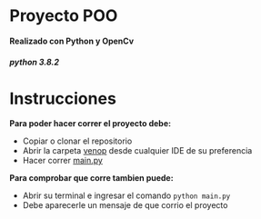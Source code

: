 # Proyecto POO
**Realizado con Python y OpenCv**
##### python  3.8.2

# Instrucciones


**Para poder hacer correr el proyecto debe:**

- Copiar o clonar el repositorio
- Abrir la carpeta [venop](https://github.com/ebenezerr/proyecto_POO/tree/master/venvop) desde cualquier IDE de su preferencia
- Hacer correr [main.py](https://github.com/ebenezerr/proyecto_POO/blob/master/venvop/main.py)

**Para comprobar que corre tambien puede:**
- Abrir su terminal e ingresar el comando `python main.py`
- Debe aparecerle un mensaje de que corrio el proyecto